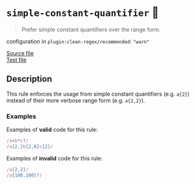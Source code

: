 # `simple-constant-quantifier` :wrench:

> Prefer simple constant quantifiers over the range form.

configuration in `plugin:clean-regex/recommended`: `"warn"`

<!-- prettier-ignore -->
[Source file](https://github.com/RunDevelopment/eslint-plugin-clean-regex/blob/master/lib/rules/simple-constant-quantifier.ts) <br> [Test file](https://github.com/RunDevelopment/eslint-plugin-clean-regex/blob/master/tests/lib/rules/simple-constant-quantifier.ts)

## Description

This rule enforces the usage from simple constant quantifiers (e.g. `a{2}`)
instead of their more verbose range form (e.g. `a{2,2}`).

### Examples

Examples of **valid** code for this rule:

<!-- prettier-ignore -->
```js
/a+b*c?/
/a{2,}b{2,6}c{2}/
```

Examples of **invalid** code for this rule:

<!-- prettier-ignore -->
```js
/a{2,2}/
/a{100,100}?/
```
